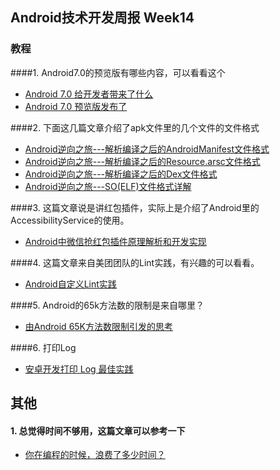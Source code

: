 ## Android技术开发周报 Week14
### 教程

####1. Android7.0的预览版有哪些内容，可以看看这个
* [Android 7.0 给开发者带来了什么](http://www.androidchina.net/4651.html)
* [Android 7.0 预览版发布了](http://www.androidchina.net/4653.html)


####2. 下面这几篇文章介绍了apk文件里的几个文件的文件格式
* [	Android逆向之旅---解析编译之后的AndroidManifest文件格式](http://blog.csdn.net/jiangwei0910410003/article/details/50568487)
* [ Android逆向之旅---解析编译之后的Resource.arsc文件格式](http://blog.csdn.net/jiangwei0910410003/article/details/50628894)
* [Android逆向之旅---解析编译之后的Dex文件格式](http://blog.csdn.net/jiangwei0910410003/article/details/50668549)
* [Android逆向之旅---SO(ELF)文件格式详解](http://blog.csdn.net/jiangwei0910410003/article/details/49336613)

####3. 这篇文章说是讲红包插件，实际上是介绍了Android里的AccessibilityService的使用。 
* [Android中微信抢红包插件原理解析和开发实现](http://blog.csdn.net/jiangwei0910410003/article/details/48895153)

####4. 这篇文章来自美团团队的Lint实践，有兴趣的可以看看。
* [Android自定义Lint实践](http://tech.meituan.com/android_custom_lint.html)

####5. Android的65k方法数的限制是来自哪里？
* [由Android 65K方法数限制引发的思考](http://jayfeng.com/2016/03/10/%E7%94%B1Android-65K%E6%96%B9%E6%B3%95%E6%95%B0%E9%99%90%E5%88%B6%E5%BC%95%E5%8F%91%E7%9A%84%E6%80%9D%E8%80%83/)

####6. 打印Log
* [安卓开发打印 Log 最佳实践](http://android.jobbole.com/82690/)



## 其他
#### 1. 总觉得时间不够用，这篇文章可以参考一下
* [你在编程的时候，浪费了多少时间？](http://blog.jobbole.com/99167/)